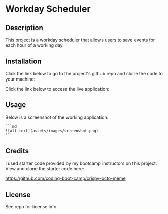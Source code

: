 # Workday Scheduler

## Description

This project is a workday scheduler that allows users to save events for each hour of a working day. 

## Installation

Click the link below to go to the project's github repo and clone the code to your machine:

Click the link below to access the live application:

## Usage

Below is a screenshot of the working application:

    ```md
    ![alt text](assets/images/screenshot.png)
    ```

## Credits

I used starter code provided by my bootcamp instructors on this project. View and clone the starter code here:

https://github.com/coding-boot-camp/crispy-octo-meme

## License

See repo for license info.
